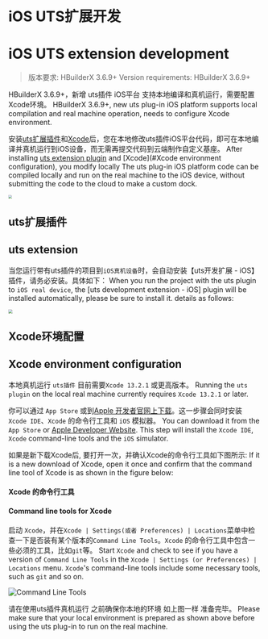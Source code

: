 # iOS UTS扩展开发
# iOS UTS extension development

> 版本要求: HBuilderX 3.6.9+
> Version requirements: HBuilderX 3.6.9+

HBuilderX 3.6.9+，新增 uts插件 iOS平台 支持本地编译和真机运行，需要配置Xcode环境。
HBuilderX 3.6.9+, new uts plug-in iOS platform supports local compilation and real machine operation, needs to configure Xcode environment.

安装[uts扩展插件](#uts扩展插件)和[Xcode](#Xcode环境配置)后，您在本地修改uts插件iOS平台代码，即可在本地编译并真机运行到iOS设备，而无需再提交代码到云端制作自定义基座。
After installing [uts extension plugin](#uts%E6%89%A9%E5%B1%95%E6%8F%92%E4%BB%B6) and [Xcode](#Xcode environment configuration), you modify locally The uts plug-in iOS platform code can be compiled locally and run on the real machine to the iOS device, without submitting the code to the cloud to make a custom dock.

<img src="https://web-assets.dcloud.net.cn/unidoc/zh/20221111172603.jpg" style="zoom: 45%" />

## uts扩展插件
## uts extension

当您运行带有uts插件的项目到`iOS真机设备`时，会自动安装【uts开发扩展 - iOS】插件，请务必安装。具体如下：
When you run the project with the uts plugin to `iOS real device`, the [uts development extension - iOS] plugin will be installed automatically, please be sure to install it. details as follows:

<img src="https://web-assets.dcloud.net.cn/unidoc/zh/ios_uts%E5%BC%80%E5%8F%91%E6%8F%92%E4%BB%B6.jpg" style="zoom: 50%" />

## Xcode环境配置
## Xcode environment configuration

本地真机运行 `uts插件` 目前需要`Xcode 13.2.1` 或更高版本。
Running the `uts plugin` on the local real machine currently requires `Xcode 13.2.1` or later.

你可以通过 `App Store` 或到[Apple 开发者官网上下载](https://developer.apple.com/xcode/downloads/ank)。这一步骤会同时安装 `Xcode IDE`、`Xcode` 的命令行工具和 `iOS` 模拟器。
You can download it from the `App Store` or [Apple Developer Website](https://developer.apple.com/xcode/downloads/ank). This step will install the `Xcode IDE`, `Xcode` command-line tools and the `iOS` simulator.

如果是新下载Xcode后, 要打开一次，并确认Xcode的命令行工具如下图所示:
If it is a new download of Xcode, open it once and confirm that the command line tool of Xcode is as shown in the figure below:

#### Xcode 的命令行工具
#### Command line tools for Xcode

启动 `Xcode`，并在`Xcode | Settings(或者 Preferences) | Locations`菜单中检查一下是否装有某个版本的`Command Line Tools`。`Xcode` 的命令行工具中包含一些必须的工具，比如`git`等。
Start `Xcode` and check to see if you have a version of `Command Line Tools` in the `Xcode | Settings (or Preferences) | Locations` menu. `Xcode`'s command-line tools include some necessary tools, such as `git` and so on.

![Command Line Tools](https://native-res.dcloud.net.cn/images/uts/iOS/xcode_command_line_tool.jpeg)

请在使用uts插件真机运行 之前确保你本地的环境 如上图一样 准备完毕。
Please make sure that your local environment is prepared as shown above before using the uts plug-in to run on the real machine.